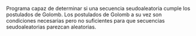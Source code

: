 Programa capaz de determinar si una secuencia seudoaleatoria cumple los postulados de Golomb.
Los postulados de Golomb a su vez son condiciones necesarias pero no suficientes para que secuencias seudoaleatorias parezcan aleatorias.